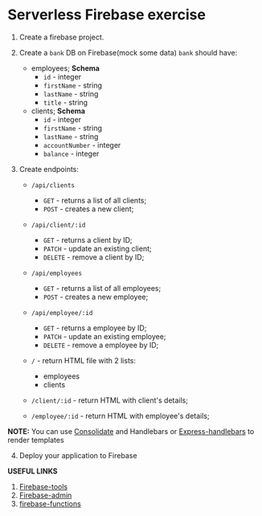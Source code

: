# Serverless Firebase exercise

1. Create a firebase project.
2. Create a `bank` DB on Firebase(mock some data)
   `bank` should have:
   - employees;
     **Schema**
     - `id` - integer
     - `firstName` - string
     - `lastName` - string
     - `title` - string
   - clients;
     **Schema**
     - `id` - integer
     - `firstName` - string
     - `lastName` - string
     - `accountNumber` - integer
     - `balance` - integer
3. Create endpoints:

   - `/api/clients`
     - `GET` - returns a list of all clients;
     - `POST` - creates a new client;
   - `/api/client/:id`
     - `GET` - returns a client by ID;
     - `PATCH` - update an existing client;
     - `DELETE` - remove a client by ID;
   - `/api/employees`
     - `GET` - returns a list of all employees;
     - `POST` - creates a new employee;
   - `/api/employee/:id`
     - `GET` - returns a employee by ID;
     - `PATCH` - update an existing employee;
     - `DELETE` - remove a employee by ID;
   - `/` - return HTML file with 2 lists:

     - employees
     - clients

   - `/client/:id` - return HTML with client's details;
   - `/employee/:id` - return HTML with employee's details;

**NOTE:**
You can use [Consolidate](https://www.npmjs.com/package/consolidate) and Handlebars or [Express-handlebars](https://www.npmjs.com/package/express-handlebars) to render templates

4. Deploy your application to Firebase

**USEFUL LINKS**

1. [Firebase-tools](https://www.npmjs.com/package/firebase-tools)
2. [Firebase-admin](https://www.npmjs.com/package/firebase-admin)
3. [firebase-functions](https://www.npmjs.com/package/firebase-functions)

